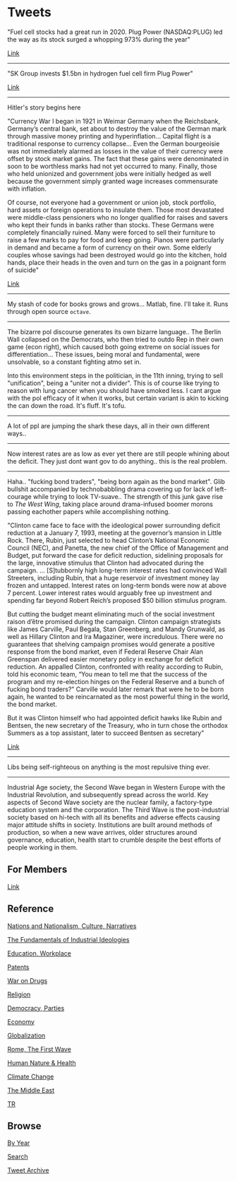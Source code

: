 # Tweets


"Fuel cell stocks had a great run in 2020. Plug Power (NASDAQ:PLUG) led
the way as its stock surged a whopping 973% during the year"


[Link](https://www.fool.com/investing/2021/01/04/should-you-buy-fuel-cell-stocks-in-2021/)

---

"SK Group invests $1.5bn in hydrogen fuel cell firm Plug Power"

[Link](https://www.power-technology.com/news/sk-group-invest-hydrogen-fuel-cell-solutions-provider-plug-power/)

---

Hitler's story begins here

"Currency War I began in 1921 in Weimar Germany when the Reichsbank,
Germany’s central bank, set about to destroy the value of the German
mark through massive money printing and hyperinflation... Capital
flight is a traditional response to currency collapse... Even the
German bourgeoisie was not immediately alarmed as losses in the value
of their currency were offset by stock market gains. The fact that
these gains were denominated in soon to be worthless marks had not yet
occurred to many. Finally, those who held unionized and government
jobs were initially hedged as well because the government simply
granted wage increases commensurate with inflation.

Of course, not everyone had a government or union job, stock
portfolio, hard assets or foreign operations to insulate them. Those
most devastated were middle-class pensioners who no longer qualified
for raises and savers who kept their funds in banks rather than
stocks. These Germans were completely financially ruined. Many were
forced to sell their furniture to raise a few marks to pay for food
and keep going. Pianos were particularly in demand and became a form
of currency on their own. Some elderly couples whose savings had been
destroyed would go into the kitchen, hold hands, place their heads in
the oven and turn on the gas in a poignant form of suicide"

[Link](2016/03/hyperinflation.md)

---

My stash of code for books grows and grows... Matlab, fine. I'll take
it. Runs through open source `octave`.

---

The bizarre pol discourse generates its own bizarre language.. The
Berlin Wall collapsed on the Democrats, who then tried to outdo Rep in
their own game (econ right), which caused both going extreme on social
issues for differentiation... These issues, being moral and
fundamental, were unsolvable, so a constant fighting atmo set in.

Into this environment steps in the politician, in the 11th inning,
trying to sell "unification", being a "uniter not a divider". This is
of course like trying to reason with lung cancer when you should have
smoked less. I cant argue with the pol efficacy of it when it works,
but certain variant is akin to kicking the can down the road. It's
fluff. It's tofu.

---

A lot of ppl are jumping the shark these days, all in their own
different ways..

---

Now interest rates are as low as ever yet there are still people
whining about the deficit. They just dont want gov to do
anything.. this is the real problem.

---

Haha.. "fucking bond traders", "being born again as the bond
market". Glib bullshit accompanied by technobabbling drama covering up
for lack of left-courage while trying to look TV-suave.. The strength
of this junk gave rise to *The West Wing*, taking place around
drama-infused boomer morons passing eachother papers while
accomplishing nothing.

"Clinton came face to face with the ideological power surrounding
deficit reduction at a January 7, 1993, meeting at the governor’s
mansion in Little Rock. There, Rubin, just selected to head Clinton’s
National Economic Council (NEC), and Panetta, the new chief of the
Office of Management and Budget, put forward the case for deficit
reduction, sidelining proposals for the large, innovative stimulus
that Clinton had advocated during the campaign. ... [S]tubbornly high
long-term interest rates had convinced Wall Streeters, including
Rubin, that a huge reservoir of investment money lay frozen and
untapped. Interest rates on long-term bonds were now at above 7
percent. Lower interest rates would arguably free up investment and
spending far beyond Robert Reich’s proposed $50 billion stimulus
program.

But cutting the budget meant eliminating much of the social investment
raison d’être promised during the campaign. Clinton campaign
strategists like James Carville, Paul Begala, Stan Greenberg, and
Mandy Grunwald, as well as Hillary Clinton and Ira Magaziner, were
incredulous. There were no guarantees that shelving campaign promises
would generate a positive response from the bond market, even if
Federal Reserve Chair Alan Greenspan delivered easier monetary policy
in exchange for deficit reduction. An appalled Clinton, confronted
with reality according to Rubin, told his economic team, “You mean to
tell me that the success of the program and my re-election hinges on
the Federal Reserve and a bunch of fucking bond traders?” Carville
would later remark that were he to be born again, he wanted to be
reincarnated as the most powerful thing in the world, the bond market.

But it was Clinton himself who had appointed deficit hawks like Rubin
and Bentsen, the new secretary of the Treasury, who in turn chose the
orthodox Summers as a top assistant, later to succeed Bentsen as
secretary"

[Link](https://prospect.org/health/fabulous-failure-clinton-s-1990s-origins-times/)

---

Libs being self-righteous on anything is the most repulsive thing ever.

---

Industrial Age society, the Second Wave began in Western Europe with
the Industrial Revolution, and subsequently spread across the
world. Key aspects of Second Wave society are the nuclear family, a
factory-type education system and the corporation. The Third Wave is
the post-industrial society based on hi-tech with all its benefits and
adverse effects causing major attitude shifts in society. Institutions
are built around methods of production, so when a new wave arrives,
older structures around governance, education, health start to crumble
despite the best efforts of people working in them.

## For Members

[Link](https://thirdwave-members.herokuapp.com)

## Reference

[Nations and Nationalism, Culture, Narratives](/2013/02/nations-and-nationalism.md)

[The Fundamentals of Industrial Ideologies](/2011/04/fundamentals-of-industrial-ideologies.md)

[Education, Workplace](2017/09/education-workplace.md)

[Patents](/2018/09/patents.md)

[War on Drugs](/2019/11/war-on-drugs.md)

[Religion](/2015/04/god-religion.md)

[Democracy, Parties](/2016/11/democracy.md)

[Economy](/2018/05/economy.md)

[Globalization](/2018/09/globalization.md)

[Rome, The First Wave](/2017/12/rome.md)

[Human Nature & Health](/2020/07/human-nature.md)

[Climate Change](/2018/12/climate.md)

[The Middle East](/2019/07/middleeast.md)

[TR](../tr)

## Browse

[By Year](years.md)

[Search](search.html)

[Tweet Archive](/tweets/README.md)


